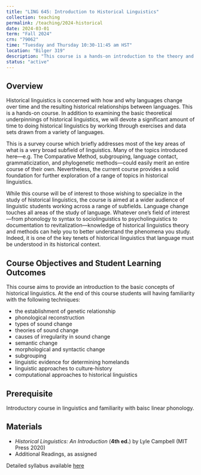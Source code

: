 ```yaml
---
title: "LING 645: Introduction to Historical Linguistics"
collection: teaching
permalink: /teaching/2024-historical
date: 2024-03-01
term: "Fall 2024"
crn: "79062"
time: "Tuesday and Thursday 10:30-11:45 am HST"
location: "Bilger 319"
description: "This course is a hands-on introduction to the theory and practice of historical linguistics."
status: "active"
---
```



## Overview

Historical linguistics is concerned with how and why languages change over time and the resulting historical relationships between languages. This is a hands-on course. In addition to examining the basic theoretical underpinnings of historical linguistics, we will devote a significant amount of time to doing historical linguistics by working through exercises and data sets drawn from a variety of languages.

This is a survey course which briefly addresses most of the key areas of what is a very broad subfield of linguistics. Many of the topics introduced here—e.g. The Comparative Method, subgrouping, language contact, grammaticization, and phylogenetic methods—could easily merit an entire course of their own. Nevertheless, the current course provides a solid foundation for further exploration of a range of topics in historical linguistics.

While this course will be of interest to those wishing to specialize in the study of historical linguistics, the course is aimed at a wider audience of linguistic students working across a range of subfields. Language change touches all areas of the study of language. Whatever one’s field of interest—from phonology to syntax to sociolinguistics to psycholinguistics to documentation to revitalization—knowledge of historical linguistics theory and methods can help you to better understand the phenomena you study. Indeed, it is one of the key tenets of historical linguistics that language must be understood in its historical context. 

<!-- This course is a hands-on introduction to the theory and practice of historical linguistics. Upon successful completion of this course,  students will be comfortable with the core principles of the comparative method and the skills necessary to develop a reconstruction of novel data. Much of the course will be devoted to working with data sets in order to gain experience  working with the comparative method. -->


## Course Objectives and Student Learning Outcomes


This course aims to provide an introduction to the basic concepts of
historical linguistics. At the end of this course students will having familiarity with 
the following techniques:

* the establishment of genetic relationship
*  phonological reconstruction
*  types of sound change
*  theories of sound change
*  causes of irregularity in sound change
*  semantic change
*  morphological and  syntactic change
*  subgrouping
*  linguistic evidence for determining homelands
*  linguistic approaches to culture-history
*  computational approaches to historical linguistics

## Prerequisite

Introductory course in linguistics and familiarity with baisc linear phonology.

## Materials

* _Historical Linguistics: An Introduction_ (**4th ed.**) by Lyle Campbell (MIT Press 2020)
* Additional Readings, as assigned

Detailed syllabus available [here](https://docs.google.com/document/d/122U32L3H3pjc_b9VeX5lvCMrzgXhfxmUSSMYVUZH2qw/edit?usp=sharing)
